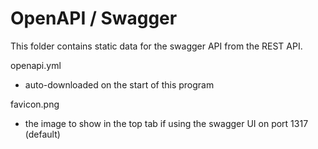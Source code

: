 # OpenAPI / Swagger

This folder contains static data for the swagger API from the REST API.

openapi.yml

- auto-downloaded on the start of this program

favicon.png

- the image to show in the top tab if using the swagger UI on port 1317 (default)
